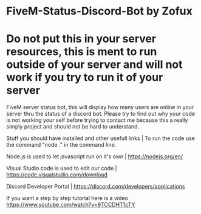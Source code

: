 # FiveM-Status-Discord-Bot by Zofux
 

# Do not put this in your server resources, this is ment to run outside of your server and will not work if you try to run it of your server

FiveM server status bot, this will display how many users are online in your server thru the status of a discord bot.
Please try to find out why your code is not working your self before trying to contact me because this a really simply project and should not be hard to understand.

Stuff you should have installed and other usefull links | To run the code use the command "node ." in the command line.

Node.js is used to let javascript run on it's own | https://nodejs.org/en/

Visual Studio code is used to edit our code | https://code.visualstudio.com/download

Discord Developer Portal | https://discord.com/developers/applications

If you want a step by step tutorial here is a video  https://www.youtube.com/watch?v=9TCCDHT1cTY
